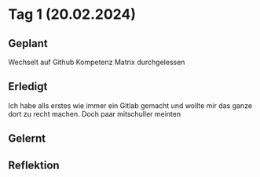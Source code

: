 # Tag 1 (20.02.2024)

## Geplant
Wechselt auf Github
Kompetenz Matrix durchgelessen 


## Erledigt 
Ich habe alls erstes wie immer ein Gitlab gemacht und wollte mir das ganze dort zu recht machen. Doch paar mitschuller meinten




## Gelernt





## Reflektion
